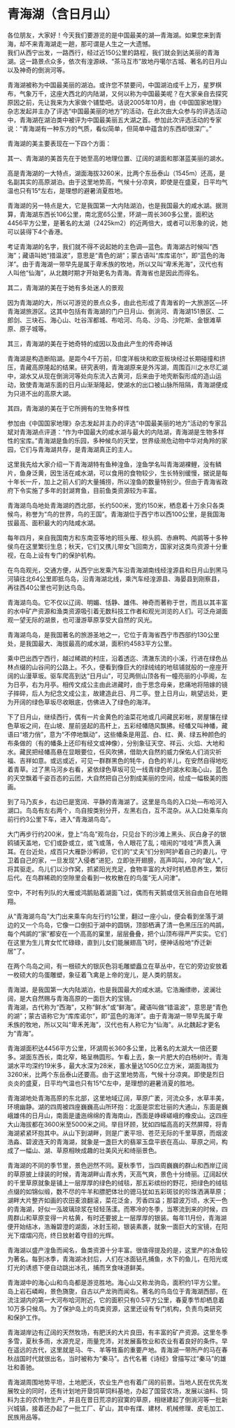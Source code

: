 # 青海湖（含日月山）  
各位朋友，大家好！今天我们要游览的是中国最美的湖—青海湖。如果您来到青海，却不来青海湖走一趟，那可谓是人生之一大遗憾。  
我们从西宁出发，一路西行，经过近150公里的路程，我们就会到达美丽的青海湖。这一路景点众多，依次有湟源峡、“茶马互市”故地丹噶尔古城、著名的日月山以及神奇的倒淌河等。  

青海湖被称为中国最美丽的湖泊。或许您不禁要问，中国湖泊成千上万，星罗棋布，气象万千，这座大西北的内陆湖，又何以称为中国最美呢？在大家亲自去探究原因之前，先让我来为大家做个铺垫吧。话说2005年10月，由《中国国家地理》杂志发起并主办了评选“中国最美丽的地方”的活动，在此次由大众参与的评选活动中，青海湖在湖泊类中被评为中国最美丽五大湖之首。参加此次评选活动的专家说：“青海湖有一种东方的气质，看似简单，但简单中蕴含的东西却很深广。”  

青海湖的美主要表现在一下四个方面：  

其一、青海湖的美首先在于她至高的地理位置、辽阔的湖面和那湛蓝美丽的湖水。  

高是青海湖的一大特点，湖面海拔3260米，比两个东岳泰山（1545m）还高，是名副其实的高原湖泊。由于这里地势高，气候十分凉爽，即使是在盛夏，日平均气温也只有15°左右，是理想的避暑消夏胜地。  

青海湖的另一特点是大，它是我国第一大内陆湖泊，也是我国最大的咸水湖。据测算，青海湖东西长106公里，南北宽65公里，环湖一周长360多公里，面积达4456平方公里，是著名的太湖（2425km2）的近两倍大，或者可以形象的说，她可以装得下4个香港。  

考证青海湖的名字，我们就不得不说起她的主色调—蓝色。青海湖古时候叫“西海”；藏语叫她“措温波”，意思是“青色的湖”；蒙古语叫“库库诺尔”，即“蓝色的海洋”。由于青海湖一带早先是属于卑禾族的牧地，所以又叫“卑禾羌海”，汉代也有人叫他“仙海”，从北魏时期才开始更名为青海。青海省也是因此而得名。  

其二，青海湖的美在于她有多处迷人的景观  

因为青海湖的大，所以可游览的景点众多，由此也形成了青海省的一大旅游区—环青海湖旅游区。这其中包括有青海湖的门户日月山、倒淌河、青海湖151景区、二郎剑、三块石、海心山、吐谷浑都城、布哈河、鸟岛、沙岛、沙陀斯、金银滩草原、原子城等。  

其三，青海湖的美在于她奇特的成因以及由此产生的传奇神话  

青海湖是构造断陷湖。是距今4千万前，印度洋板块和欧亚板块经过长期碰撞和挤压，青藏高原隆起的结果。研究表明，青海湖原来是外泻湖，周围百川之水尽汇湖中，湖水又从现在倒淌河等处向东流入古黄河，后来由于地壳断裂形成的造山运动，致使青海湖东面的日月山渐渐隆起，使湖水的出口被山脉所阻隔，青海湖便成为只进不出的高原大湖。  

其四，青海湖的美在于它所拥有的生物多样性  

参加由《中国国家地理》杂志发起并主办的评选“中国最美丽的地方”活动的专家吕斌对青海湖点评道：“作为中国最大的咸水湖与最大的内陆湖，青海湖是生物多样性的宝库。”青海湖是鱼的乐园，多种候鸟的天堂，世界级濒危动物中华对角羚的家园，它们与青海湖共存，是青海湖真正的主人。  

这里我先给大家介绍一下青海湖特有鱼种湟鱼，湟鱼学名叫青海湖裸鲤，没有鳞片，鱼身泛黄，因生活在咸水湖，可以食用的食物较少，生长特别缓慢，据说是每十年长一斤，加上之前人们的大量捕捞，所以湟鱼的数量特别少。但由于青海省政府下令实施了多年的封湖育鱼，目前鱼类资源较为丰富。  

青海湖鸟岛地处青海湖的西北部，长约500米，宽约150米，栖息着十万余只各类候鸟，称誉为“鸟的世界，鸟的王国”。青海湖位于西宁市以西100公里，是我国海拔最高、面积最大的内陆咸水湖。  

每年四月，来自我国南方和东南亚等地的班头雁、棕头鸥、赤麻鸭、鸬鹚等十多种侯鸟在这里繁衍生息；秋天，它们又携儿带女飞回南方，国家对这类鸟资源十分重视，在岛上设有专门的保护机构。  

在鸟岛观光，交通方便，从西宁出发乘汽车沿青海湖南线经湟源县和日月山到黑马河镇往北64公里即抵鸟岛，沿青海湖北线，乘汽车经湟源县、海晏县到刚察县，再往西40公里也可到达鸟岛。  

青海湖鸟岛。它不仅以辽阔、明媚、恬静、雄伟、神奇而著称于世，而且以其丰富的水中矿产资源和渔类资源吸引着无数科技工作者和观光浏览的人们。可泛舟湖面观一望无际的湖景，也可漫游草原享受大自然的‘风光。  

青海湖鸟岛，是我国著名的旅游圣地之一，它位于青海省西宁市西部约130公里处，是我国最大、海拔最高的咸水湖，面积约4583平方公里。  

乘中巴出西宁西行，越过稀疏的村庄，沿着透迄、清澈东流的小溪，行进在绿色丛林点缀的山谷间的公路上。不久，便看到像巨大的绿绒绒的地毯铺就般的一座座开阔的山漫草坂。驱车爬高到达“日月山”，可见两侧山顶各有一幢亮丽的小亭阁，左为日亭，右为月亭。相传文成公主由此进藏时，由于思念母亲，悲痛地将陪嫁的镜子摔碎，后人为纪念文成公主，故建造此日、月二亭。登上日月山，眺望远处，更为开阔的绿色草坂尽收眼底，仿佛进入了绿色的海洋。  

下了日月山，继续西行，偶有一片金黄色的油菜花地或几间藏民彩帐，房屋镶在绿色草坂之间，在山坡、屋前竖起的高杆上，五彩经幡随风飘拂。经幡又叫神幡，藏语曰“塔力俏”，意为“不停地飘动”，这些幡条是用蓝、白、红、黄、绿五种颜色的布条做的（有的幡条上还印有经文或神像），分别象征天空、祥云、火焰、大地和水。藏民把经幡高悬在显眼要位，任风吹拂，借助大自然的威力保佑人们消灾祈福、吉祥如意。或远或近，可见一群群黑色的牦牛，白色的羊儿，在安然自得地吃着青草。过了黑马河乡右看，紧依绿色草坂可见一线青绿色的湖水和海心山，蓝色的天空飘着千姿百态的云团，大自然把自己分割成美丽的空间，绘成一幅极美的图画。  

到了马乃亥乡，右边已是宽阔、平静的青海湖了。这里是鸟岛的入口处—布哈河入湖口。鸟岛有左右两个，鸟自按类别分开，左黑右白，互不混杂。从入口处乘车向前行约3公里下车，进入“青海湖鸟岛”。  

大门再步行约200米，登上“鸟岛”观鸟台，只见台下的沙滩上黑头、灰白身子的银鸥铺天盖地，它们或卧或立，或飞或落，令人眼花了乱；喧闹的“哇哇”声贯入满耳。在台近处，成百只大雁卧沙孵卵，它们的“丈夫”们分别呵护着自己的妻儿，守卫着自己的家，一旦发现“入侵者”进犯，立即张开翅膀，高声鸣叫，冲向“敌人”，将其驱走。鸟儿们以沙作窝，抓紧阳光充足，食物丰富的大好时机栖息养生，繁衍后代。在鸟群稀疏的空隙里会看到一枚枚散在的鸟蛋“无人问津”。  

空中，不时有列队的大雁或鸿鹅贴着湖面飞过，偶而有天鹅或信天翁自由自在地翱翔。  

从“青海湖鸟岛”大门出来乘车向左行约1公里，翻过一座小山，便会看到坐落于湖边的又一个鸟岛，它像一口倒扣于湖中的圆锅，顶部栖满了清一色黑压压的鸬鹚，每个鸬鹚的“家”都安在一个高高的窠里，层层叠叠，把个山顶布得严严实实。它们在这里为生儿育女忙忙碌碌，直到儿女们能展翅高飞时，便神话般地“乔迁新居”了。  

在两个鸟岛之间，有一根硕大的银灰色羽毛雕塑矗立在草丛中，在它的旁边安放着一枚硕大的鸟蛋雕塑，象征着飞禽是上帝的宠儿，是人类的朋友。  

青海湖，是我国第一大内陆湖泊，也是我国最大的咸水湖。它浩瀚缥缈，波澜壮阔，是大自然赐与青海高原的一面巨大的宝镜。  
青海湖，古代称为“西海”，又称“鲜水”或“鲜海”。藏语叫做“错温波”，意思是“青色的湖”；蒙古语称它为“库库诺尔”，即“蓝色的海洋”。由于青海湖一带早先属于卑禾族的牧地，所以又叫“卑禾羌海”，汉代也有人称它为“仙海”。从北魏起才更名为“青海”。  

青海湖面积达4456平方公里，环湖周长360多公里，比著名的太湖大一倍还要多。湖面东西长，南北窄，略呈椭圆形。乍看上去，象一片肥大的白杨树叶。青海湖水平均深约19米多，最大水深为28米，蓄水量达1050亿立方米，湖面海拔为3260米，比两个东岳泰山还要高。由于这里地势高，气候十分凉爽。即使是烈日炎炎的盛夏，日平均气温也只有15℃左中，是理想的避暑消夏的胜地。  

青海湖地处青海高原的东北部，这里地域辽阔，草原广袤，河流众多，水草丰美，环境幽静。湖的四周被四座巍巍高山所环抱：北面是崇宏壮丽的大通山，东面是巍峨雄伟的日月山，南面是逶迤绵绵的青海南山，西面是峥嵘嵯峨的橡皮山。这四座大山海拔都在3600米至5000米之间。举目环顾，犹如四幅高高的天然屏障，将青海湖紧紧环抱其中。从山下到湖畔，则是广袤平坦、苍茫无际的千里草原，而烟波浩淼、碧波连天的青海湖，就象是一盏巨大的翡翠玉盘平嵌在高山、草原之间，构成了一幅山、湖、草原相映成趣的壮美风光和绮丽景色。  

青海湖的不同的季节里，景色迥然不同。夏秋季节，当四周巍巍的群山和西岸辽阔的草原披上绿装的时候，青海湖畔山青水秀，天高气爽，景色十分绮丽。辽阔起伏的千里草原就象是铺上一层厚厚的绿色的绒毯，那五彩缤纷的野花，把绿色的绒毯点缀的如锦似缎，数不尽的牛羊和膘肥体壮的骢马犹如五彩斑驳的珍珠洒满草原；湖畔大片整齐如画的农田麦浪翻滚，菜花泛金，芳香四溢；那碧波万顷，水天一色的青海湖，好似一泓玻璃琼浆在轻轻荡漾。而寒冷的冬季，当寒流到来的时候，四周群山和草原变得一片枯黄，有时还要披上一层厚厚的银装。每年11月份，青海湖便开始结冰，浩瀚碧澄的湖面，冰封玉砌，银装素裹，就象一面巨大的宝镜，在阳光下熠熠闪亮，终日放射着夺目的光辉。  

青海湖以盛产湟鱼而闻名，鱼类资源十分丰富。很值得提及的是，这里产的冰鱼较为著名。每到冰季，青海湖冰封后，人们在冰面钻孔捕鱼，水下的鱼儿，在阳光或灯光的诱惑下便自动跳出冰孔，捕而烹食味道鲜美。  

青海湖中的海心山和鸟岛都是游览胜地。海心山又称龙驹岛，面积约1平方公里。岛上岩石嶙峋，景色旖旎，自古以产龙驹而闻名。著名的鸟岛位于青海湖西部，在流注湖内的第一大河布哈河附近，它的面积只有0.5平方公里，春夏季节却栖息着10万多只候鸟。为了保护岛上的鸟类资源，这里还设有专门机构，负责鸟类研究和保护工作。  

青海湖岸边有辽阔的天然牧场，有肥沃的大片良田，有丰富的矿产资源。这里冬季多雪，夏秋多雨，水源充足，雨量充沛，对发展畜牧业和农业有着良好的条件。早在遥远的古代，这里就是马、牛、羊等牲畜的重要产地。青海湖一带所产的马在春秋战国时代就很出名，当时被称为“秦马”。古代名著《诗经》曾描写过“秦马”的雄壮和善驰。  

青海湖周围地势平坦，土地肥沃，农业生产也有着广阔的前景。当地人民在优先发展牧业的同时，还有计划地开垦饲草饲料基地，办起了国营农场，发展以油料、饲料为主的农作物生产，并且在昔日荒凉的寂寞的草原，相继建起了倒淌河等一批新兴城镇，接着还办起了一批工厂、矿山，其中有煤、建材、机械修理、皮毛加工、民族用品等。  
